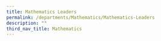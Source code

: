 ```yaml
---
title: Mathematics Leaders
permalink: /departments/Mathematics/Mathematics-Leaders
description: ""
third_nav_title: Mathematics
---
```

